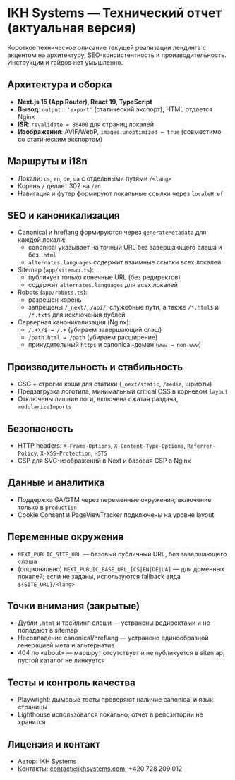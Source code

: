 # IKH Systems — Технический отчет (актуальная версия)

Короткое техническое описание текущей реализации лендинга с акцентом на архитектуру, SEO-консистентность и производительность. Инструкции и гайдов нет умышленно.

## Архитектура и сборка
- **Next.js 15 (App Router), React 19, TypeScript**
- **Вывод**: `output: 'export'` (статический экспорт), HTML отдается Nginx
- **ISR**: `revalidate = 86400` для страниц локалей
- **Изображения**: AVIF/WebP, `images.unoptimized = true` (совместимо со статическим экспортом)

## Маршруты и i18n
- Локали: `cs`, `en`, `de`, `ua` с отдельными путями `/<lang>`
- Корень `/` делает 302 на `/en`
- Навигация и футер формируют локальные ссылки через `localeHref`

## SEO и каноникализация
- Canonical и hreflang формируются через `generateMetadata` для каждой локали:
  - canonical указывает на точный URL без завершающего слэша и без `.html`
  - `alternates.languages` содержит взаимные ссылки всех локалей
- Sitemap (`app/sitemap.ts`):
  - публикует только конечные URL (без редиректов)
  - содержит `alternates.languages` для всех локалей
- Robots (`app/robots.ts`):
  - разрешен корень
  - запрещены `/_next/`, `/api/`, служебные пути, а также `/*.html$` и `/*.txt$` для исключения дублей
- Серверная каноникализация (Nginx):
  - `/.+\/$ → /.+` (убираем завершающий слэш)
  - `/path.html → /path` (убираем расширение)
  - принудительный `https` и canonical-домен (`www → non-www`)

## Производительность и стабильность
- СSG + строгие кэши для статики (`_next/static`, `/media`, шрифты)
- Предзагрузка логотипа, минимальный critical CSS в корневом `layout`
- Отключены лишние логи, включена сжатая раздача, `modularizeImports`

## Безопасность
- HTTP headers: `X-Frame-Options`, `X-Content-Type-Options`, `Referrer-Policy`, `X-XSS-Protection`, `HSTS`
- CSP для SVG-изображений в Next и базовая CSP в Nginx

## Данные и аналитика
- Поддержка GA/GTM через переменные окружения; включение только в `production`
- Cookie Consent и PageViewTracker подключены на уровне layout

## Переменные окружения
- `NEXT_PUBLIC_SITE_URL` — базовый публичный URL, без завершающего слэша
- (опционально) `NEXT_PUBLIC_BASE_URL_[CS|EN|DE|UA]` — для доменных локалей; если не заданы, используются fallback вида `${SITE_URL}/<lang>`

## Точки внимания (закрытые)
- Дубли `.html` и трейлинг-слэши — устранены редиректами и не попадают в sitemap
- Несовпадение canonical/hreflang — устранено единообразной генерацией мета и альтернатив
- 404 по «about» — маршрут отсутствует и не публикуется в sitemap; пустой каталог не линкуется

## Тесты и контроль качества
- Playwright: дымовые тесты проверяют наличие canonical и язык страницы
- Lighthouse использовался локально; отчет в репозитории не хранится

## Лицензия и контакт
- Автор: IKH Systems
- Контакты: contact@ikhsystems.com, +420 728 209 012